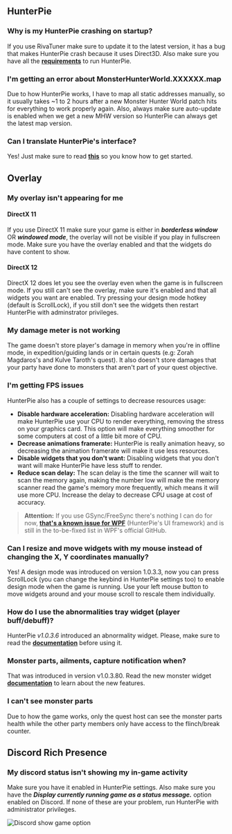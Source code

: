 
## HunterPie
### Why is my HunterPie crashing on startup?
If you use RivaTuner make sure to update it to the latest version, it has a bug that makes HunterPie crash because it uses Direct3D. Also make sure you have all the [**requirements**](https://hunterpie.me/HunterPie/?p=HunterPie/installation.md#requirements) to run HunterPie.

### I'm getting an error about MonsterHunterWorld.XXXXXX.map

Due to how HunterPie works, I have to map all static addresses manually, so it usually takes ~1 to 2 hours after a new Monster Hunter World patch hits for everything to work properly again. Also, always make sure auto-update is enabled when we get a new MHW version so HunterPie can always get the latest map version.

### Can I translate HunterPie's interface?
Yes! Just make sure to read [**this**](https://hunterpie.me/HunterPie/?p=HunterPie/localization.md) so you know how to get started.

## Overlay

### My overlay isn't appearing for me

#### DirectX 11
If you use DirectX 11 make sure your game is either in ***borderless window*** OR ***windowed mode***, the overlay will not be visible if you play in fullscreen mode. Make sure you have the overlay enabled and that the widgets do have content to show.

#### DirectX 12
DirectX 12 does let you see the overlay even when the game is in fullscreen mode. If you still can't see the overlay, make sure it's enabled and that all widgets you want are enabled. Try pressing your design mode hotkey (default is ScrollLock), if you still don't see the widgets then restart HunterPie with adminstrator privileges.

### My damage meter is not working

The game doesn't store player's damage in memory when you're in offline mode, in expedition/guiding lands or in certain quests (e.g: Zorah Magdaros's and Kulve Taroth's quest). It also doesn't store damages that your party have done to monsters that aren't part of your quest objective.

### I'm getting FPS issues

HunterPie also has a couple of settings to decrease resources usage:
- **Disable hardware acceleration:** Disabling hardware acceleration will make HunterPie use your CPU to render everything, removing the stress on your graphics card. This option will make everything smoother for some computers at cost of a little bit more of CPU.
- **Decrease animations framerate:** HunterPie is really animation heavy, so decreasing the animation framerate will make it use less resources.
- **Disable widgets that you don't want:** Disabling widgets that you don't want will make HunterPie have less stuff to render.
- **Reduce scan delay:** The scan delay is the time the scanner will wait to scan the memory again, making the number low will make the memory scanner read the game's memory more frequently, which means it will use more CPU. Increase the delay to decrease CPU usage at cost of accuracy.

> **Attention:** If you use GSync/FreeSync there's nothing I can do for now, [**that's a known issue for WPF**](https://github.com/dotnet/wpf/issues/2294) (HunterPie's UI framework) and is still in the to-be-fixed list in WPF's official GitHub.


### Can I resize and move widgets with my mouse instead of changing the X, Y coordinates manually?
Yes! A design mode was introduced on version 1.0.3.3, now you can press ScrollLock (you can change the keybind in HunterPie settings too) to enable design mode when the game is running. Use your left mouse button to move widgets around and your mouse scroll to rescale them individually.


### How do I use the abnormalities tray widget (player buff/debuff)?
HunterPie *v1.0.3.6* introduced an abnormality widget. Please, make sure to read the [**documentation**](https://hunterpie.me/HunterPie/?p=Overlay/abnormalitiesWidget.md) before using it.

### Monster parts, ailments, capture notification when?
That was introduced in version v1.0.3.80. Read the new monster widget [**documentation**](https://hunterpie.me/HunterPie/?p=Overlay/monstersWidget.md) to learn about the new features.

### I can't see monster parts
Due to how the game works, only the quest host can see the monster parts health while the other party members only have access to the flinch/break counter.

## Discord Rich Presence

### My discord status isn't showing my in-game activity
Make sure you have it enabled in HunterPie settings. Also make sure you have the ***Display currently running game as a status message.*** option enabled on Discord. If none of these are your problem, run HunterPie with administrator privileges.

![Discord show game option](https://cdn.discordapp.com/attachments/402557384209203200/693553071581692024/unknown.png)
